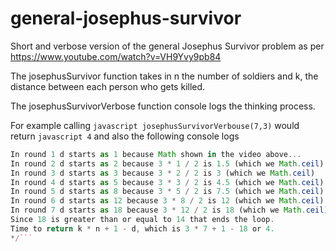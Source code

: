 # general-josephus-survivor
Short and verbose version of the general Josephus Survivor problem as per https://www.youtube.com/watch?v=VH9Yvy9pb84

The josephusSurvivor function takes in n the number of soldiers and k, the distance between each person who gets killed.

The josephusSurvivorVerbose function console logs the thinking process.

For example calling ```javascript josephusSurvivorVerbouse(7,3)``` would return ```javascript 4``` and also the following console logs

```javascript /*
In round 1 d starts as 1 because Math shown in the video above...
In round 2 d starts as 2 because 3 * 1 / 2 is 1.5 (which we Math.ceil)
In round 3 d starts as 3 because 3 * 2 / 2 is 3 (which we Math.ceil)
In round 4 d starts as 5 because 3 * 3 / 2 is 4.5 (which we Math.ceil)
In round 5 d starts as 8 because 3 * 5 / 2 is 7.5 (which we Math.ceil)
In round 6 d starts as 12 because 3 * 8 / 2 is 12 (which we Math.ceil)
In round 7 d starts as 18 because 3 * 12 / 2 is 18 (which we Math.ceil)
Since 18 is greater than or equal to 14 that ends the loop.
Time to return k * n + 1 - d, which is 3 * 7 + 1 - 18 or 4.
*/```
